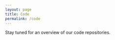 ```yaml
---
layout: page
title: Code
permalink: /code
---
```


Stay tuned for an overview of our code repositories. 
